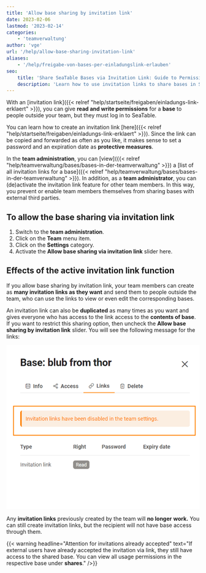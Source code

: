 ```yaml
---
title: 'Allow base sharing by invitation link'
date: 2023-02-06
lastmod: '2023-02-14'
categories:
    - 'teamverwaltung'
author: 'vge'
url: '/help/allow-base-sharing-invitation-link'
aliases:
    - '/help/freigabe-von-bases-per-einladungslink-erlauben'
seo:
    title: 'Share SeaTable Bases via Invitation Link: Guide to Permissions and Management'
    description: 'Learn how to use invitation links to share bases in SeaTable, set access levels, add password protection, and manage options as a team admin securely.'
---
```


With an [invitation link]({{< relref "help/startseite/freigaben/einladungs-link-erklaert" >}}), you can give **read and write permissions** for a **base** to people outside your team, but they must log in to SeaTable.

You can learn how to create an invitation link [here]({{< relref "help/startseite/freigaben/einladungs-link-erklaert" >}}). Since the link can be copied and forwarded as often as you like, it makes sense to set a password and an expiration date as **protective measures**.

In the **team administration**, you can [view]({{< relref "help/teamverwaltung/bases/bases-in-der-teamverwaltung" >}}) a [list of all invitation links for a base]({{< relref "help/teamverwaltung/bases/bases-in-der-teamverwaltung" >}}). In addition, as a **team administrator**, you can (de)activate the invitation link feature for other team members. In this way, you prevent or enable team members themselves from sharing bases with external third parties.

## To allow the base sharing via invitation link

1. Switch to the **team administration**.
2. Click on the **Team** menu item.
3. Click on the **Settings** category.
4. Activate the **Allow base sharing via invitation link** slider here.

## Effects of the active invitation link function

If you allow base sharing by invitation link, your team members can create as **many invitation links as they want** and send them to people outside the team, who can use the links to view or even edit the corresponding bases.

An invitation link can also be **duplicated** as many times as you want and gives everyone who has access to the link access to the **contents of base**. If you want to restrict this sharing option, then uncheck the **Allow base sharing by invitation link** slider. You will see the following message for the links:

![Error message invitation link in team administration](images/Fehlermeldung-EInladungslink.png)

Any **invitation links** previously created by the team will **no longer** **work.** You can still create invitation links, but the recipient will not have base access through them.

{{< warning  headline="Attention for invitations already accepted"  text="If external users have already accepted the invitation via link, they still have access to the shared base. You can view all usage permissions in the respective base under **shares**." />}}

